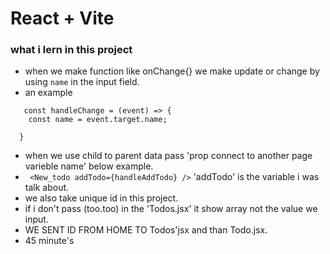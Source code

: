 # React + Vite

### what i lern in this project
- when we make function like onChange{} we make update or change by using `name` in the input field.
- an example 
```
   const handleChange = (event) => {
    const name = event.target.name;
    
  } 
  ``` 
- when we use child to parent data pass 'prop connect to another page varieble name' below example. 
- ` <New_todo addTodo={handleAddTodo} />` 'addTodo' is the variable i was talk about.
- we also take unique id in this project.
- if i don't pass (too.too) in the 'Todos.jsx' it show array not the value we input.
- WE SENT ID FROM HOME TO Todos'jsx and than Todo.jsx. 
- 45 minute's 
